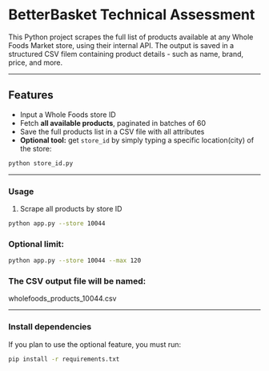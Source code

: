# BetterBasket Technical Assessment

This Python project scrapes the full list of products available at any Whole Foods Market store, using their internal API. The output is saved in a structured CSV filem containing product details - such as name, brand, price, and more.

---

## Features
- Input a Whole Foods store ID
- Fetch **all available products**, paginated in batches of 60
- Save the full products list in a CSV file with all attributes
- **Optional tool:** get `store_id` by simply typing a specific location(city) of the store:
```bash
python store_id.py
```
---
### Usage
1. Scrape all products by store ID
```bash
python app.py --store 10044
```
### Optional limit:
```bash
python app.py --store 10044 --max 120
```
### The CSV output file will be named:
wholefoods_products_10044.csv

---
### Install dependencies
If you plan to use the optional feature, you must run:
```bash
pip install -r requirements.txt
```
